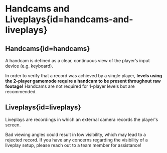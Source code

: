 <div class='panel fade js-scroll-anim' data-anim='fade'>

# Handcams and Liveplays{id=handcams-and-liveplays}

## Handcams{id=handcams}

A handcam is defined as a clear, continuous view of the player’s input device (e.g. keyboard).

In order to verify that a record was achieved by a single player, **levels using the 2-player gamemode require a handcam to be present throughout raw footage!** Handcams are not required for 1-player levels but are recommended.

## Liveplays{id=liveplays}

Liveplays are recordings in which an external camera records the player's screen.

Bad viewing angles could result in low visibility, which may lead to a rejected record. If you have any concerns regarding the visibility of a liveplay setup, please reach out to a team member for assistance!

</div>
